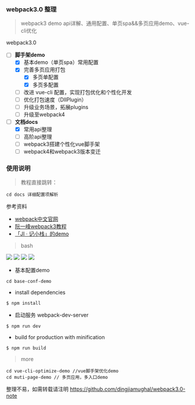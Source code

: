 ### webpack3.0 整理
>webpack3 demo
api详解、通用配置、单页spa&&多页应用demo、vue-cli优化

webpack3.0
- [ ] **脚手架demo**
    - [x] 基本demo（单页spa）常用配置
    - [x] 完善多页应用打包
        - [x] 多页单配置
        - [x] 多页多配置
    - [ ] 改进 vue-cli 配置，实现打包优化和个性化开发
    - [ ] 优化打包速度（DllPlugin）
    - [ ] 升级业务场景，拓展plugins
    - [ ] 升级至webpack4
- [ ] **文档docs**
    - [x] 常用api整理
    - [ ] 高阶api整理
    - [ ] webpack3搭建个性化vue脚手架
    - [ ] webpack4和webpack3版本变迁

### 使用说明
> 教程直接跳转：

```
cd docs 详细配置项解析
```
参考资料
* [webpack中文官网](https://doc.webpack-china.org)
* [阮一峰webpack3教程](https://github.com/ruanyf/webpack-demos)
* [「JI · 记小栈」的demo](https://github.com/MaelWeb/JI-Blog)

> bash

![](https://img.shields.io/badge/node-6.10.0-blue.svg)
![](https://img.shields.io/badge/webpack-3.1.0-green.svg)
![](https://img.shields.io/badge/express-4.16.3-red.svg)
![](https://img.shields.io/badge/vue-2.5.2-brightgreen.svg)
- 基本配置demo
```
cd base-conf-demo
```

- install dependencies
```
$ npm install
```

- 启动服务 webpack-dev-server
```
$ npm run dev
```

- build for production with minification
```
$ npm run build
```
> more

```
cd vue-cli-optimize-demo //vue脚手架优化demo
cd muti-page-demo // 多页应用，多入口demo
```

整理不易，如需转载请注明 https://github.com/dingjiamughal/webpack3.0-note

